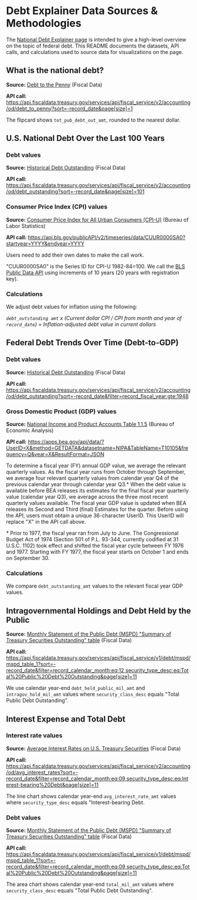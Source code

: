 # Debt Explainer Data Sources & Methodologies

The [National Debt Explainer page](https://dev.fiscaldata.treasury.gov/national-debt/) is intended to give a high-level overview on the topic of federal debt. This README documents the datasets, API calls, and calculations used to source data for visualizations on the page.


## What is the national debt?

**Source:** [Debt to the Penny](https://fiscaldata.treasury.gov/datasets/debt-to-the-penny/debt-to-the-penny) (Fiscal Data)

**API call:** https://api.fiscaldata.treasury.gov/services/api/fiscal_service/v2/accounting/od/debt_to_penny?sort=-record_date&page[size]=1

The flipcard shows `tot_pub_debt_out_amt`, rounded to the nearest dollar.


## U.S. National Debt Over the Last 100 Years

### Debt values

**Source:** [Historical Debt Outstanding](https://fiscaldata.treasury.gov/datasets/historical-debt-outstanding/historical-debt-outstanding) (Fiscal Data)

**API call:** https://api.fiscaldata.treasury.gov/services/api/fiscal_service/v2/accounting/od/debt_outstanding?sort=-record_date&page[size]=101

### Consumer Price Index (CPI) values

**Source:** [Consumer Price Index for All Urban Consumers (CPI-U)](https://data.bls.gov/timeseries/CUUR0000SA0) (Bureau of Labor Statistics)

**API call:** https://api.bls.gov/publicAPI/v2/timeseries/data/CUUR0000SA0?startyear=YYYY&endyear=YYYY

Users need to add their own dates to make the call work.

"CUUR0000SA0" is the Series ID for CPI-U 1982-84=100. We call the [BLS Public Data API](https://www.bls.gov/developers/home.htm) using increments of 10 years (20 years with registration key).

### Calculations
We adjust debt values for inflation using the following: 

*`debt_outstanding amt` x (Current dollar CPI / CPI from month and year of `record_date`) = Inflation-adjusted debt value in current dollars*


## Federal Debt Trends Over Time (Debt-to-GDP)

### Debt values

**Source:** [Historical Debt Outstanding](https://fiscaldata.treasury.gov/datasets/historical-debt-outstanding/historical-debt-outstanding) (Fiscal Data)

**API call:**  https://api.fiscaldata.treasury.gov/services/api/fiscal_service/v2/accounting/od/debt_outstanding?sort=-record_date&filter=record_fiscal_year:gte:1948

### Gross Domestic Product (GDP) values

**Source:** [National Income and Product Accounts Table 1.1.5](https://apps.bea.gov/iTable/iTable.cfm?reqid=19&step=3&isuri=1&nipa_table_list=5&categories=survey) (Bureau of Economic Analysis)

**API call:** https://apps.bea.gov/api/data/?UserID=X&method=GETDATA&datasetname=NIPA&TableName=T10105&frequency=Q&year=X&ResultFormat=JSON

To determine a fiscal year (FY) annual GDP value, we average the relevant quarterly values. As the fiscal year runs from October through September, we average four relevant quarterly values from calendar year Q4 of the previous calendar year through calendar year Q3.* When the debt value is available before BEA releases its estimates for the final fiscal year quarterly value (calendar year Q3), we average across the three most recent quarterly values available. The fiscal year GDP value is updated when BEA releases its Second and Third (final) Estimates for the quarter.
Before using the API, users must obtain a unique 36-character UserID.  This UserID will replace "X" in the API call above.

\* Prior to 1977, the fiscal year ran from July to June. The Congressional Budget Act of 1974 (Section 501 of P.L. 93-344, currently codified at 31 U.S.C. 1102) took effect and shifted the fiscal year cycle between FY 1976 and 1977. Starting with FY 1977, the fiscal year starts on October 1 and ends on September 30.

### Calculations
 We compare `debt_outstanding_amt` values to the relevant fiscal year GDP values.


## Intragovernmental Holdings and Debt Held by the Public

**Source:** [Monthly Statement of the Public Debt (MSPD) "Summary of Treasury Securities Outstanding" table](https://fiscaldata.treasury.gov/datasets/monthly-statement-public-debt/summary-of-treasury-securities-outstanding) (Fiscal Data)

**API call:** https://api.fiscaldata.treasury.gov/services/api/fiscal_service/v1/debt/mspd/mspd_table_1?sort=-record_date&filter=record_calendar_month:eq:12,security_type_desc:eq:Total%20Public%20Debt%20Outstanding&page[size]=11

We use calendar year-end `debt_held_public_mil_amt` and `intragov_hold_mil_amt` values where `security_class_desc` equals "Total Public Debt Outstanding".


## Interest Expense and Total Debt

### Interest rate values 

**Source:** [Average Interest Rates on U.S. Treasury Securities](https://fiscaldata.treasury.gov/datasets/average-interest-rates-treasury-securities/average-interest-rates-on-u-s-treasury-securities) (Fiscal Data)

**API call:** https://api.fiscaldata.treasury.gov/services/api/fiscal_service/v2/accounting/od/avg_interest_rates?sort=-record_date&filter=record_calendar_month:eq:09,security_type_desc:eq:Interest-bearing%20Debt&page[size]=11

The line chart shows calendar year-end `avg_interest_rate_amt` values where `security_type_desc` equals "Interest-bearing Debt. 

### Debt values

**Source:** [Monthly Statement of the Public Debt (MSPD) "Summary of Treasury Securities Outstanding" table](https://fiscaldata.treasury.gov/datasets/monthly-statement-public-debt/summary-of-treasury-securities-outstanding) (Fiscal Data)

**API call:** https://api.fiscaldata.treasury.gov/services/api/fiscal_service/v1/debt/mspd/mspd_table_1?sort=-record_date&filter=record_calendar_month:eq:09,security_type_desc:eq:Total%20Public%20Debt%20Outstanding&page[size]=11

The area chart shows calendar year-end `total_mil_amt` values where `security_class_desc` equals "Total Public Debt Outstanding".
